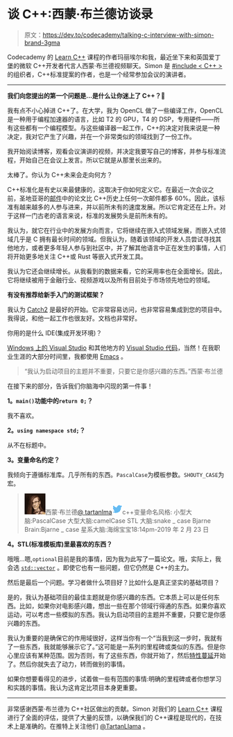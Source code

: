 # 谈 C++:西蒙·布兰德访谈录

> 原文：<https://dev.to/codecademy/talking-c-interview-with-simon-brand-3gma>

Codecademy 的 [Learn C++](https://www.codecademy.com/learn/learn-c-plus-plus) 课程的作者玛丽埃尔和我，最近坐下来和英国爱丁堡的微软 C++开发者代言人西蒙·布兰德视频聊天。Simon 是 [#include < C++ >](https://www.includecpp.org) 的组织者，C++标准提案的作者，也是一个经常参加会议的演讲者。

* * *

**我们向您提出的第一个问题是...是什么让你迷上了 C++？**🐣

我有点不小心掉进 C++了。在大学，我为 OpenCL 做了一些编译工作，OpenCL 是一种用于编程加速器的语言，比如 T2 的 GPU，T4 的 DSP，专用硬件——所有这些都有一个编程模型。与这些编译器一起工作，C++的决定对我来说是一种决定，我对它产生了兴趣，并在一个非常类似的领域找到了一份工作。

我开始阅读博客，观看会议演讲的视频，并决定我要写自己的博客，并参与标准流程，开始自己在会议上发言。所以它就是从那里长出来的。

太棒了。你认为 C++未来会走向何方？

C++标准化是有史以来最健康的，这取决于你如何定义它。在最近一次会议之前，圣地亚哥的[邮件](https://isocpp.org/std/meetings-and-participation/papers-and-mailings)中的论文比 C++历史上任何一次邮件都多 60%。因此，该标准有越来越多的人参与进来，并以前所未有的速度发展。所以它肯定还在上升。对于这样一门古老的语言来说，标准的发展势头是前所未有的。

我认为，就它在行业中的发展方向而言，它将继续在嵌入式领域发展，而嵌入式领域几乎是 C 拥有最长时间的领域。但我认为，随着该领域的开发人员尝试寻找其他地方，或者更多年轻人参与到社区中，并了解其他语言中正在发生的事情，人们将开始更多地关注 C++或 Rust 等嵌入式开发工具。

我认为它还会继续增长。从我看到的数据来看，它的采用率也在全面增长。因此，它将继续被用于金融行业、视频游戏以及所有目前处于市场领先地位的领域。

**有没有推荐给新手入门的测试框架？**

我认为 [Catch2](https://github.com/catchorg/Catch2) 是最好的开始。它非常容易访问，也非常容易集成到您的项目中。我得说，和他一起工作也很友好。文档也非常好。

你用的是什么 IDE(集成开发环境)？

[Windows 上的 Visual Studio](https://visualstudio.microsoft.com) 和其他地方的 [Visual Studio 代码](https://code.visualstudio.com)，当然！在我职业生涯的大部分时间里，我都使用 [Emacs](https://www.gnu.org/software/emacs) 。

> “我认为启动项目的主题并不重要，只要它是你感兴趣的东西。”西蒙·布兰德

在接下来的部分，告诉我们你脑海中闪现的第一件事！

**1。`main()`功能中的`return 0;`？**

我不喜欢。

**2。`using namespace std;`？**

从不在标题中。

**3。变量命名约定？**

我倾向于遵循标准库。几乎所有的东西。`PascalCase`为模板参数。`SHOUTY_CASE`为宏。

> ![Simon Brand profile image](img/945d23941943554f1d1e98fce44cd96d.png)西蒙·布兰德[@ tartanlma](https://dev.to/tartanllama)![twitter logo](img/4c8a2313941dda016bf4d78d103264aa.png)c++变量命名风格:
> 小型大脑:PascalCase
> 大型大脑:camelCase
> STL 大脑:snake _ case
> Bjarne Brain:Bjarne _ case
> 星系大脑:海绵宝宝18:14pm-2019 年 2 月 23 日

**4。STL(标准模板库)里最喜欢的东西？**

哦哦...嗯,`optional`目前是我的事情，因为我为此写了一篇论文。哦，实际上，我会选 [`std::vector`](https://www.codecademy.com/learn/learn-c-plus-plus/modules/learn-cpp-vectors) 。即使它也有一些问题，但它仍然是 C++的主力。

然后是最后一个问题。学习者做什么项目好？比如什么是真正坚实的基础项目？

是的，我认为基础项目的最佳主题就是你感兴趣的东西。它本质上可以是任何东西。比如，如果你对电影感兴趣，想出一些在那个领域行得通的东西。如果你喜欢运动，可以考虑一些模拟的东西。我认为启动项目的主题并不重要，只要它是你感兴趣的东西。

我认为重要的是确保它的作用域很好，这样当你有一个“当我到这一步时，我就有了一些东西，我就能够展示它了。”这可能是一系列的里程碑或类似的东西。但是你心里应该有某种范围。因为否则，有了这些东西，你就开始了，然后[特性蔓延](https://en.wikipedia.org/wiki/Feature_creep)开始了。然后你就失去了动力，转而做别的事情。

如果你想要看得见的进步，试着做一些有范围的事情:明确的里程碑或者你想学习和实践的事情。我认为这肯定比项目本身更重要。

* * *

非常感谢西蒙·布兰德为 C++社区做出的贡献。Simon 对我们的 [Learn C++](https://www.codecademy.com/learn/learn-c-plus-plus) 课程进行了全面的评估，提供了大量的反馈，以确保我们的 C++课程是现代的，在技术上是准确的。在推特上关注他们 [@TartanLlama](https://twitter.com/tartanllama) 。